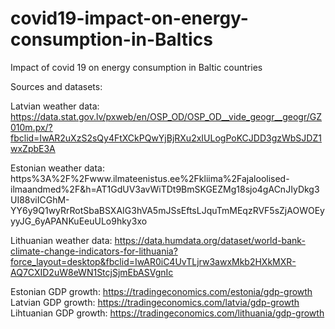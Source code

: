 # covid19-impact-on-energy-consumption-in-Baltics
Impact of covid 19 on energy consumption in Baltic countries

Sources and datasets: 

Latvian weather data: https://data.stat.gov.lv/pxweb/en/OSP_OD/OSP_OD__vide_geogr__geogr/GZ010m.px/?fbclid=IwAR2uXzS2sQy4FtXCkPQwYjBjRXu2xIULogPoKCJDD3gzWbSJDZ1wxZpbE3A

Estonian weather data: https%3A%2F%2Fwww.ilmateenistus.ee%2Fkliima%2Fajaloolised-ilmaandmed%2F&h=AT1GdUV3avWiTDt9BmSKGEZMg18sjo4gACnJIyDkg3UI88viICGhM-YY6y9Q1wyRrRotSbaBSXAIG3hVA5mJSsEftsLJquTmMEqzRVF5sZjAOWOEyyyJG_6yAPANKuEeuULo9hky3xo

Lithuanian weather data: https://data.humdata.org/dataset/world-bank-climate-change-indicators-for-lithuania?force_layout=desktop&fbclid=IwAR0iC4UvTLjrw3awxMkb2HXkMXR-AQ7CXID2uW8eWN1StcjSjmEbASVgnIc

Estonian GDP growth: https://tradingeconomics.com/estonia/gdp-growth
Latvian GDP growth: https://tradingeconomics.com/latvia/gdp-growth
Lihtuanian GDP growth: https://tradingeconomics.com/lithuania/gdp-growth
